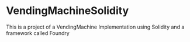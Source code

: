 # VendingMachineSolidity
This is a project of a VendingMachine Implementation using Solidity and a framework called Foundry
